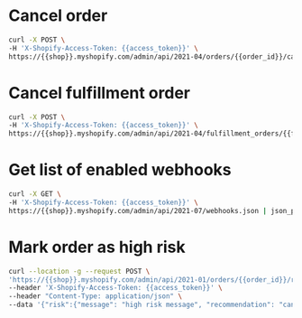 # Cancel order
```bash
curl -X POST \
-H 'X-Shopify-Access-Token: {{access_token}}' \
https://{{shop}}.myshopify.com/admin/api/2021-04/orders/{{order_id}}/cancel.json | json_pp
```

# Cancel fulfillment order
```bash
curl -X POST \
-H 'X-Shopify-Access-Token: {{access_token}}' \
https://{{shop}}.myshopify.com/admin/api/2021-04/fulfillment_orders/{{fulfillment_order_id}}/cancel.json | json_pp
```

# Get list of enabled webhooks
```bash
curl -X GET \
-H 'X-Shopify-Access-Token: {{access_token}}' \
https://{{shop}}.myshopify.com/admin/api/2021-07/webhooks.json | json_pp
```
# Mark order as high risk
```bash
curl --location -g --request POST \
'https://{{shop}}.myshopify.com/admin/api/2021-01/orders/{{order_id}}/risks.json' \
--header 'X-Shopify-Access-Token: {{access_token}}' \
--header "Content-Type: application/json" \
--data '{"risk":{"message": "high risk message", "recommendation": "cancel", "score": 1.0, "source": "External", "display": true}}'
```

